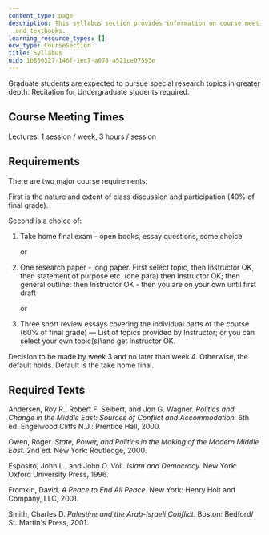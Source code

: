 ```yaml
---
content_type: page
description: This syllabus section provides information on course meeting times, requirements,
  and textbooks.
learning_resource_types: []
ocw_type: CourseSection
title: Syllabus
uid: 1b850327-146f-1ec7-a678-a521ce07593e
---
```


Graduate students are expected to pursue special research topics in greater depth. Recitation for Undergraduate students required.

Course Meeting Times
--------------------

Lectures: 1 session / week, 3 hours / session

Requirements
------------

There are two major course requirements:  
  
First is the nature and extent of class discussion and participation (40% of final grade).  
  
Second is a choice of:

1.  Take home final exam - open books, essay questions, some choice  
      
    or  
    
2.  One research paper - long paper. First select topic, then Instructor OK, then statement of purpose etc. (one para) then Instructor OK; then general outline: then Instructor OK - then you are on your own until first draft  
      
    or  
    
3.  Three short review essays covering the individual parts of the course (60% of final grade) — List of topics provided by Instructor; or you can select your own topic(s)\\and get Instructor OK.

Decision to be made by week 3 and no later than week 4. Otherwise, the default holds. Default is the take home final.

Required Texts
--------------

Andersen, Roy R., Robert F. Seibert, and Jon G. Wagner. _Politics and Change in the Middle East: Sources of Conflict and Accommodation._ 6th ed. Engelwood Cliffs N.J.: Prentice Hall, 2000.

Owen, Roger. _State, Power, and Politics in the Making of the Modern Middle East._ 2nd ed. New York: Routledge, 2000.

Esposito, John L., and John O. Voll. _Islam and Democracy._ New York: Oxford University Press, 1996.

Fromkin, David. _A Peace to End All Peace._ New York: Henry Holt and Company, LLC, 2001.

Smith, Charles D. _Palestine and the Arab-Israeli Conflict._ Boston: Bedford/ St. Martin's Press, 2001.